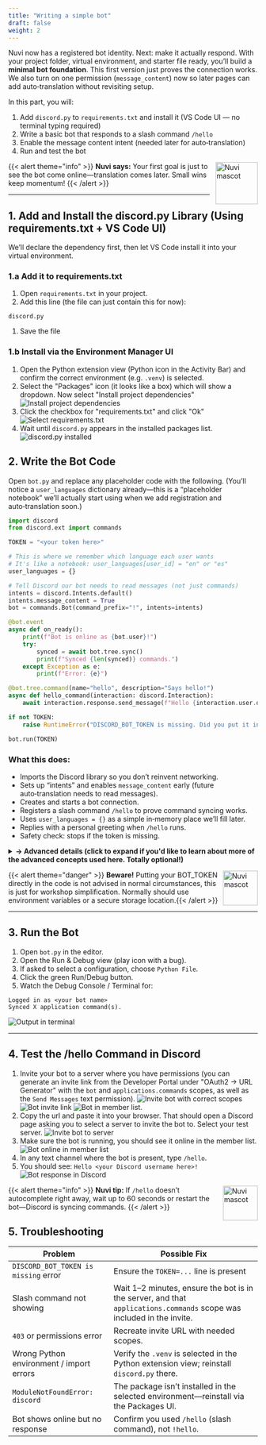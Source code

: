 ```yaml
---
title: "Writing a simple bot"
draft: false
weight: 2
---
```


Nuvi now has a registered bot identity. Next: make it actually respond. With your project folder, virtual environment, and starter file ready, you’ll build a **minimal bot foundation**. This first version just proves the connection works. We also turn on one permission (`message_content`) now so later pages can add auto‑translation without revisiting setup.

In this part, you will:

1. Add `discord.py` to `requirements.txt` and install it (VS Code UI — no terminal typing required)
2. Write a basic bot that responds to a slash command `/hello`
3. Enable the message content intent (needed later for auto‑translation)
4. Run and test the bot

{{< alert theme="info" >}}
<img src="../../media/NF_mascot.jpg" alt="Nuvi mascot" width="85" style="float:right;margin:0 0 8px 12px;" />
<strong>Nuvi says:</strong> Your first goal is just to see the bot come online—translation comes later. Small wins keep momentum!
{{< /alert >}}

---

## 1. Add and Install the discord.py Library (Using requirements.txt + VS Code UI)
We’ll declare the dependency first, then let VS Code install it into your virtual environment.

### 1.a Add it to requirements.txt
1. Open `requirements.txt` in your project.
1. Add this line (the file can just contain this for now):
```
discord.py
```
1. Save the file

### 1.b Install via the Environment Manager UI
1. Open the Python extension view (Python icon in the Activity Bar) and confirm the correct environment (e.g. `.venv`) is selected.
1. Select the "Packages" icon (it looks like a box) which will show a dropdown. Now select "Install project dependencies"
![Install project dependencies](../../media/dependencies.png)
1. Click the checkbox for "requirements.txt" and click "Ok"
![Select requirements.txt](../../media/requirements.png)
1. Wait until `discord.py` appears in the installed packages list.
![discord.py installed](../../media/discord-installed.png)


## 2. Write the Bot Code
Open `bot.py` and replace any placeholder code with the following. (You’ll notice a `user_languages` dictionary already—this is a “placeholder notebook” we’ll actually start using when we add registration and auto‑translation soon.)
```python
import discord
from discord.ext import commands

TOKEN = "<your token here>"

# This is where we remember which language each user wants
# It's like a notebook: user_languages[user_id] = "en" or "es"
user_languages = {}

# Tell Discord our bot needs to read messages (not just commands)
intents = discord.Intents.default()
intents.message_content = True
bot = commands.Bot(command_prefix="!", intents=intents)

@bot.event
async def on_ready():
    print(f"Bot is online as {bot.user}!")
    try:
        synced = await bot.tree.sync()
        print(f"Synced {len(synced)} commands.")
    except Exception as e:
        print(f"Error: {e}")

@bot.tree.command(name="hello", description="Says hello!")
async def hello_command(interaction: discord.Interaction):
    await interaction.response.send_message(f"Hello {interaction.user.display_name}!")

if not TOKEN:
    raise RuntimeError("DISCORD_BOT_TOKEN is missing. Did you put it in the .env file?")

bot.run(TOKEN)
```

### What this does:
- Imports the Discord library so you don’t reinvent networking.
- Sets up “intents” and enables `message_content` early (future auto‑translation needs to read messages).
- Creates and starts a bot connection.
- Registers a slash command `/hello` to prove command syncing works.
- Uses `user_languages = {}` as a simple in‑memory place we’ll fill later.
- Replies with a personal greeting when `/hello` runs.
- Safety check: stops if the token is missing.

<details>
<summary><strong>-> Advanced details (click to expand if you'd like to learn about more of the advanced concepts used here. Totally optional!)</strong></summary>

**async / await**: These keywords let Python run other tasks while waiting (for example, for Discord to reply) so your bot doesn’t freeze.

**Event (@bot.event)**: Decorators like `@bot.event` tell the library “run this function when a specific event happens” (here: when the bot is ready).

**Slash commands (`@bot.tree.command`)**: These create modern commands that appear when users type `/` in Discord. They’re registered with Discord’s servers and may take a short time to sync.

**Interaction**: Represents a user using a slash command. `interaction.user` gives you the person, and `interaction.response.send_message(...)` sends a reply.

**Bot vs Client**: `commands.Bot` adds helpful command features (like command trees) on top of the lower-level Discord client.

**Intents**: Permissions telling Discord what data you want (messages, members, etc.). Using fewer keeps your bot simpler and safer.

**Exceptions (try / except)**: The `try:` block runs code that might fail; `except Exception as e:` catches errors so your bot can log them instead of crashing.

</details>

{{< alert theme="danger" >}}<img src="../../media/NF_mascot.jpg" alt="Nuvi mascot" width="70" style="float:right;margin:0 0 6px 10px;" />
<strong>Beware!</strong> Putting your BOT_TOKEN directly in the code is not advised in normal circumstances, this is just for workshop simplification. Normally should use environment variables or a secure storage location.{{< /alert >}}

---

## 3. Run the Bot
1. Open `bot.py` in the editor.
1. Open the Run & Debug view (play icon with a bug).
1. If asked to select a configuration, choose `Python File`.
1. Click the green Run/Debug button.
1. Watch the Debug Console / Terminal for:
```
Logged in as <your bot name>
Synced X application command(s).

```
![Output in terminal](../../media/running.png)

---

## 4. Test the /hello Command in Discord
1. Invite your bot to a server where you have permissions (you can generate an invite link from the Developer Portal under "OAuth2 → URL Generator" with the `bot` and `applications.commands` scopes, as well as the `Send Messages` text permission).
![Invite bot with correct scopes](../../media/urlgen.png)
![Bot invite link](../../media/bot-perms.png)
![Bot in member list](../../media/url.png).
1. Copy the url and paste it into your browser. That should open a Discord page asking you to select a server to invite the bot to. Select your test server.
![Invite bot to server](../../media/allow.png)
1. Make sure the bot is running, you should see it online in the member list.
![Bot online in member list](../../media/bot-online.png)
1. In any text channel where the bot is present, type `/hello`.
1. You should see: `Hello <your Discord username here>!`
![Bot response in Discord](../../media/bot-hello.png)

{{< alert theme="info" >}}
<img src="../../media/NF_mascot.jpg" alt="Nuvi mascot" width="70" style="float:right;margin:0 0 6px 10px;" />
<strong>Nuvi tip:</strong> If `/hello` doesn’t autocomplete right away, wait up to 60 seconds or restart the bot—Discord is syncing commands.
{{< /alert >}}

## 5. Troubleshooting
| Problem | Possible Fix |
|---------|--------------|
| `DISCORD_BOT_TOKEN is missing` error | Ensure the `TOKEN=...` line is present |
| Slash command not showing | Wait 1–2 minutes, ensure the bot is in the server, and that `applications.commands` scope was included in the invite. |
| `403` or permissions error | Recreate invite URL with needed scopes. |
| Wrong Python environment / import errors | Verify the `.venv` is selected in the Python extension view; reinstall `discord.py` there. |
| `ModuleNotFoundError: discord` | The package isn’t installed in the selected environment—reinstall via the Packages UI. |
| Bot shows online but no response | Confirm you used `/hello` (slash command), not `!hello`. |

